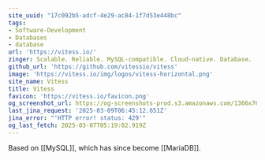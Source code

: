 ```yaml
---
site_uuid: "17c092b5-adcf-4e29-ac84-1f7d53e448bc"
tags:
- Software-Development
- Databases
- database
url: 'https://vitess.io/'
zinger: Scalable. Reliable. MySQL-compatible. Cloud-native. Database.
github_url: 'https://github.com/vitessio/vitess'
image: 'https://vitess.io/img/logos/vitess-horizontal.png'
site_name: Vitess
title: Vitess
favicon: 'https://vitess.io/favicon.png'
og_screenshot_url: https://og-screenshots-prod.s3.amazonaws.com/1366x768/80/false/8e913e1ef72703efb8cadd96a7d2d125fde04a323b528f73eb41c4cf936e2768.jpeg
last_jina_request: '2025-03-09T06:45:12.651Z'
jina_error: "'HTTP error! status: 429'"
og_last_fetch: 2025-03-07T05:19:02.919Z
---
```

Based on [[MySQL]], which has since become [[MariaDB]].


